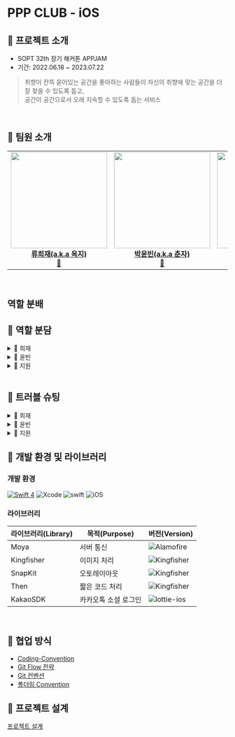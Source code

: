 # PPP CLUB - iOS

## 📌 프로젝트 소개

- SOPT 32th 장기 해커톤 APPJAM
- 기간: 2022.06.18 ~ 2023.07.22

> 취향이 잔뜩 묻어있는 공간을 좋아하는 사람들이 자신의 취향에 맞는 공간을 더 잘 찾을 수 있도록 돕고,<br>
  공간이 공간으로서 오래 지속할 수 있도록 돕는 서비스
<br>

## 📌 팀원 소개

<!-- ALL-CONTRIBUTORS-LIST:START - Do not remove or modify this section -->
<!-- prettier-ignore-start -->
<!-- markdownlint-disable -->
<table>
  <tr>
    <td align="center"><a href="https://github.com/HELLOHIDI"><img src="https://github.com/Indipage/PPPiOS/assets/54922625/344a573d-8f3c-4615-9ae8-8c63f212e599" width="220px;" alt=""/><br /><titleb><b>류희재(a.k.a 옥지)</b></titleb></a><br /><a href="https://github.com/HELLOHIDI" title="Code">📱</a></td>
    <td align="center"><a href="https://github.com/binisnil"><img src="https://github.com/Indipage/PPPiOS/assets/54922625/83eb21bf-b945-4c34-b4ba-bf71e81a62f5" width="220px;" alt=""/><br /><titleb><b>박윤빈(a.k.a 춘자)</b></titleb></a><br /><a href="https://github.com/binisnil" title="Code" title="Code">📱</a></td>
    <td align="center"><a href="https://github.com/ena-isme"><img src="https://github.com/Indipage/PPPiOS/assets/54922625/aaae0862-d492-49f1-af96-3c684ab8a748" width="220px;" alt=""/><br /><titleb><b>신지원(a.k.a 봉봉)</b></titleb></a><br /><a href="https://github.com/ena-isme" title="Code">📱</a></td>
  </tr>
</table>

<br>

## 역할 분배
## 🌷 역할 분담
<details>
<summary> 💋 희재 </summary>
<div markdown="1">

	
**프로젝트 세팅**

**마이페이지 화면 UI 및 기능 구현**
- 서버통신
- TableView 활용

**티켓페이지 화면 UI 및 기능 구현**

- AVFoundation을 이용한 QR코드 체크
- 카드 수령 과정 애니메이션 구현
- 티켓 카드 토글 버튼 애니메이션 구현
- collectionView 활용
- 서버통신

**아티클 뷰 기능 구현**

- 아티클 컨텐츠 높이 동적 할당 구현
- UILable 특정 text 클릭 시 화면 전환 기능 구현
- 서버통신

**코드 리팩토링**

- 다양한 기능 싱글톤 패턴으로 전환 구현

</div>
</details>
	
<details>
<summary> 👄 윤빈 </summary>
<div markdown="1">
  
  - **공간 상세보기 화면 UI 구성**
    - UIScrollView 활용
    - CollectionView 활용하여 Paging 기능 구현

  - **공간 검색 화면 UI 구성**
    - UISearchBar 활용
    - TableView 활용
   
  - **기기대응**
    - HomeVC, SearchVC, DetailVC, TicketVC, MyVC
    - SE, 13 mini, 14 Pro
      
  - **공간 상세보기 관련 API 연동**
    - 공간에 대한 아티클 조회
    - 공간 상세 조회
    - 공간의 추천서가 조회
    - 조르기 여부 조회
    - 조르기
    - 공간 북마크 여부  조회
    - 공간 북마크 등록하기
    - 공간 북마크 취소하기
   
  - **검색 관련 API 연동**
    - 키워드(지역) 기반 검색하기


</div>
</details>
  
<details>
<summary> 🫦 지원 </summary>
<div markdown="1">
HomeView - Weekly (처음 들어갔을 때 열리는 뷰)

- 카드의 슬라이드를 내리지 않았을 때 ) 카드를 슬라이드 하는 뷰와 애니메이션 기능 구현
- 카드의 슬라이드를 내렸을 때 ) 이번 주와 다음 주 카드를 가로로 scroll 하는 뷰 구현
- 네비게이션 바 구햔

HomeView - All

- 전체 아티클 목록 구현

ArticleView

- 아티클 Cell 에 Parsing 하는 알고리즘 구현
- 네비게이션 바 구현
- TableView 의 HeaderView 와 FooterVIew 구현
- FooterView 에서 티켓 클릭시 받아지도록 구현
</div>
</details>
  
<br>
	
## 💭 트러블 슈팅
<details>
<summary> 📄 희재 </summary>
<div markdown="1">

제가 가장 어려움을 느낀 부분은 카드를 수령하기 위해서 티켓의 정보가 담긴 QRCODE 인식 과정에서 멀티스레딩 관련 어려움을 느꼈습니다. 그 이유는 카메라 프리뷰와 콜백 함수는 비동기적으로 동작하므로, UI 업데이트 시 메인 스레드에서 처리하고, 프레임 처리는 백그라운드 스레드에서 해결해야 했기 때문입니다. 이를 해결하기 위하여 GCD와 OperationQueue의 개념을 사용하여 스레드 간 경합 조건과 데드락을 피하였고, 이를 통해 안정성과 성능을 향상시켰습니다.  또한 싱글톤 패턴을 적용하여 전역적인 접근과 인스턴스 공유를 가능하게 하며, 여러 스레드에서도 안정적으로 사용할 수 있습니다. 기존에 배웠던 세미나 자료에 심화적인 부분을 참고하여 구현하는 과정에서 뿌듯함과 성취감을 느낄 수 있었습니다!

</div>
</details>

<details>
<summary> 📄 윤빈 </summary>
<div markdown="1">
	
[👄 트러블 슈팅]()

</div>
</details>

<details>
<summary> 📄 지원 </summary>
<div markdown="1">

[🫦 트러블 슈팅]()

</div>
</details>



## 📌 개발 환경 및 라이브러리

### 개발 환경

[![Swift 4](https://img.shields.io/badge/PPPCLUB-iOS-black.svg?style=flat)](https://swift.org) ![Xcode](https://img.shields.io/badge/Xcode-14.2-blue) ![swift](https://img.shields.io/badge/swift-5.0-green) ![iOS](https://img.shields.io/badge/iOS-13.0-yellow)

### 라이브러리

| 라이브러리(Library) | 목적(Purpose)            | 버전(Version)                                                |
| ------------------- | ------------------------ | ------------------------------------------------------------ |
| Moya           | 서버 통신                | ![Alamofire](https://img.shields.io/badge/Moya-15.0.0-orange) |
| Kingfisher          | 이미지 처리              | ![Kingfisher](https://img.shields.io/badge/Kingfisher-7.4.1-yellow) |
| SnapKit             | 오토레이아웃             | ![Kingfisher](https://img.shields.io/badge/SnapKit-5.0.0-black) |
| Then                | 짧은 코드 처리           | ![Kingfisher](https://img.shields.io/badge/Then-3.0.0-white) |
| KakaoSDK          | 카카오톡 소셜 로그인     | ![lottie-ios](https://img.shields.io/badge/KakaoSDK-2.0.0-green) |
<br/>

## 📌 협업 방식

- [Coding-Convention](https://ppp-club.notion.site/73298956984d4ec985f08994fe21dcdf?pvs=4)
- [Git Flow 전략](https://ppp-club.notion.site/Git-Flow-bd712ba3a0ec40ecb27cc44845e02233?pvs=4)
- [Git 컨벤션](https://ppp-club.notion.site/Git-e631871a85b745469943973c7f1bef4a?pvs=4)
- [폴더링 Convention](https://ppp-club.notion.site/360abaf3d15b4fb9a059d508ae682f5c?pvs=4)

## 📌 프로젝트 설계
[프로젝트 설계](https://www.figma.com/file/pWuyCsFSjAfmulPBGSgZRE/PPP-Club-iOS-%ED%94%84%EB%A1%9C%EC%A0%9D%ED%8A%B8-%EC%84%A4%EA%B3%84?type=whiteboard&node-id=0%3A1&t=gj8pnRQHaqXWCXhw-1)

